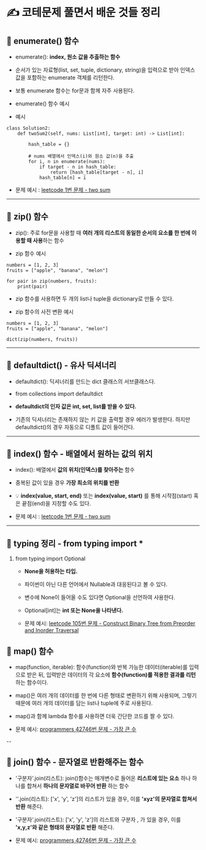 # ✍️ 코테문제 풀면서 배운 것들 정리

## 📌 enumerate() 함수

- enumerate(): **index, 원소 값을 추출하는 함수**

- 순서가 있는 자료형(list, set, tuple, dictionary, string)을 입력으로 받아 인덱스 값을 포함하는 enumerate 객체를 리턴한다.

- 보통 enumerate 함수는 for문과 함께 자주 사용된다. 

- enumerate() 함수 예시

- 예시

```
class Solution2:
    def twoSum2(self, nums: List[int], target: int) -> List[int]:

        hash_table = {}

        # nums 배열에서 인덱스(i)와 원소 값(n)을 추출
        for i, n in enumerate(nums):
            if target - n in hash_table:
                return [hash_table[target - n], i]
            hash_table[n] = i  
```

- 문제 예시 : [leetcode 1번 문제 - two sum](https://leetcode.com/problems/two-sum/)

---

## 📌 zip() 함수

- zip(): 주로 for문을 사용할 때 **여러 개의 리스트의 동일한 순서의 요소를 한 번에 이용할 때 사용**하는 함수

- zip 함수 예시
```
numbers = [1, 2, 3]
fruits = ["apple", "banana", "melon"]

for pair in zip(numbers, fruits):
    print(pair)
```

- zip 함수를 사용하면 두 개의 list나 tuple을 dictionary로 만들 수 있다.

- zip 함수의 사전 변환 예시
```
numbers = [1, 2, 3]
fruits = ["apple", "banana", "melon"]

dict(zip(numbers, fruits))
```

---

## 📌 defaultdict() - 유사 딕셔너리

- defaultdict(): 딕셔너리를 만드는 dict 클래스의 서브클래스다.

- from collections import defaultdict

- **defaultdict의 인자 값은 int, set, list를 받을 수 있다.**

- 기존의 딕셔너리는 존재하지 않는 키 값을 출력할 경우 에러가 발생한다. 하지만 defaultdict()의 경우 자동으로 디폴트 값이 들어간다.

---

## 📌 index() 함수 - 배열에서 원하는 값의 위치

- index(): 배열에서 **값의 위치(인덱스)를 찾아주는** 함수

- 중복된 값이 있을 경우 **가장 최소의 위치를 반환**

- 💡 **index(value, start, end)** 또는 **index(value, start)** 를 통해 시작점(start) 혹은 끝점(end)을 지정할 수도 있다.

- 문제 예시 : [leetcode 1번 문제 - two sum](https://leetcode.com/problems/two-sum/)

---

## 📌 typing 정리 - from typing import *

1. from typing import Optional

    - **None을 허용하는 타입.**

    - 파이썬이 아닌 다른 언어에서 Nullable과 대응된다고 볼 수 있다.
    
    - 변수에 None이 들어올 수도 있다면 Optional을 선언하여 사용한다.

    - Optional[int]는 **int 또는 None을 나타낸다.**

    - 문제 예시: [leetcode 105번 문제 - Construct Binary Tree from Preorder and Inorder Traversal](https://leetcode.com/problems/construct-binary-tree-from-preorder-and-inorder-traversal/)


## 📌 map() 함수

- map(function, iterable): 함수(function)와 반복 가능한 데이터(iterable)를 입력으로 받은 뒤, 입력받은 데이터의 각 요소에 **함수(function)를 적용한 결과를 리턴**하는 함수이다.

- map()은 여러 개의 데이터를 한 번에 다른 형태로 변환하기 위해 사용되며, 그렇기 때문에 여러 개의 데이터를 담는 list나 tuple에 주로 사용된다.

- map()과 함께 lambda 함수를 사용하면 더욱 간단한 코드를 짤 수 있다.

- 문제 예시: [programmers 42746번 문제 - 가장 큰 수](https://school.programmers.co.kr/learn/courses/30/lessons/42746)

--

## 📌 join() 함수 - 문자열로 반환해주는 함수

- '구분자'.join(리스트): join()함수는 매개변수로 들어온 **리스트에 있는 요소** 하나 하나를 합쳐서 **하나의 문자열로 바꾸어 반환** 하는 함수

- ''.join(리스트): ['x', 'y', 'z']의 리스트가 있을 경우, 이를 **'xyz'의 문자열로 합쳐서 반환** 해준다.

- '구분자'.join(리스트): ['x', 'y', 'z']의 리스트와 구분자 , 가 있을 경우, 이를 **'x,y,z'와 같은 형태의 문자열로 반환** 해준다.

- 문제 예시: [programmers 42746번 문제 - 가장 큰 수](https://school.programmers.co.kr/learn/courses/30/lessons/42746)
